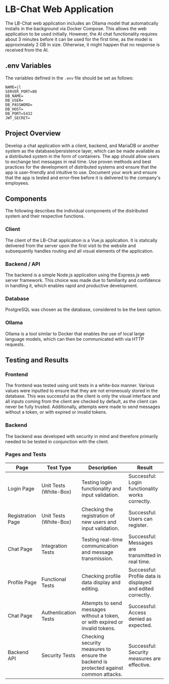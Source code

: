 # LB-Chat Web Application

The LB-Chat web application includes an Ollama model that automatically installs in the background via Docker Compose. This allows the web application to be used initially. However, the AI chat functionality requires about 3 minutes before it can be used for the first time, as the model is approximately 2 GB in size. Otherwise, it might happen that no response is received from the AI.

## .env Variables

The variables defined in the `.env` file should be set as follows:

```
NAME=jl
SERVER_PORT=80
DB_NAME=
DB_USER=
DB_PASSWORD=
DB_HOST=
DB_PORT=5432
JWT_SECRET=
```

## Project Overview

Develop a chat application with a client, backend, and MariaDB or another system as the database/persistence layer, which can be made available as a distributed system in the form of containers. The app should allow users to exchange text messages in real time. Use proven methods and best practices for the development of distributed systems and ensure that the app is user-friendly and intuitive to use. Document your work and ensure that the app is tested and error-free before it is delivered to the company's employees.

## Components

The following describes the individual components of the distributed system and their respective functions.

### Client

The client of the LB-Chat application is a Vue.js application. It is statically delivered from the server upon the first visit to the website and subsequently handles routing and all visual elements of the application.

### Backend / API

The backend is a simple Node.js application using the Express.js web server framework. This choice was made due to familiarity and confidence in handling it, which enables rapid and productive development.

### Database

PostgreSQL was chosen as the database, considered to be the best option.

### Ollama

Ollama is a tool similar to Docker that enables the use of local large language models, which can then be communicated with via HTTP requests.

## Testing and Results

### Frontend

The frontend was tested using unit tests in a white-box manner. Various values were inputted to ensure that they are not erroneously stored in the database. This was successful as the client is only the visual interface and all inputs coming from the client are checked by default, as the client can never be fully trusted. Additionally, attempts were made to send messages without a token, or with expired or invalid tokens.

### Backend

The backend was developed with security in mind and therefore primarily needed to be tested in conjunction with the client.

### Pages and Tests

| Page                | Test Type                 | Description                                                                                                                                                    | Result                                                 |
|---------------------|---------------------------|----------------------------------------------------------------------------------------------------------------------------------------------------------------|--------------------------------------------------------|
| Login Page          | Unit Tests (White-Box)    | Testing login functionality and input validation.                                                                                                              | Successful: Login functionality works correctly.       |
| Registration Page   | Unit Tests (White-Box)    | Checking the registration of new users and input validation.                                                                                                   | Successful: Users can register.                        |
| Chat Page           | Integration Tests         | Testing real-time communication and message transmission.                                                                                                      | Successful: Messages are transmitted in real time.     |
| Profile Page        | Functional Tests          | Checking profile data display and editing.                                                                                                                     | Successful: Profile data is displayed and edited correctly. |
| Chat Page           | Authentication Tests      | Attempts to send messages without a token, or with expired or invalid tokens.                                                                                   | Successful: Access denied as expected.                 |
| Backend API         | Security Tests            | Checking security measures to ensure the backend is protected against common attacks.                                                                          | Successful: Security measures are effective.           |
